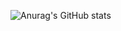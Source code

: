 ![Anurag's GitHub stats](https://github-readme-stats.vercel.app/api?username=ziqinggao&show_icons=true&theme=prussian)
